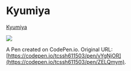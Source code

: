 # Kyumiya

[Kyumiya](https://tcssh611503.github.io/Kyumiya/index.html)

![](https://i.imgur.com/kmCzLvf.png)

A Pen created on CodePen.io. Original URL: [https://codepen.io/tcssh611503/pen/vYgNjOR](https://codepen.io/tcssh611503/pen/ZELQmym).
